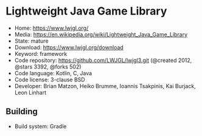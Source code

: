 # Lightweight Java Game Library

- Home: https://www.lwjgl.org/
- Media: https://en.wikipedia.org/wiki/Lightweight_Java_Game_Library
- State: mature
- Download: https://www.lwjgl.org/download
- Keyword: framework
- Code repository: https://github.com/LWJGL/lwjgl3.git (@created 2012, @stars 3392, @forks 502)
- Code language: Kotlin, C, Java
- Code license: 3-clause BSD
- Developer: Brian Matzon, Heiko Brumme, Ioannis Tsakpinis, Kai Burjack, Leon Linhart

## Building

- Build system: Gradle
